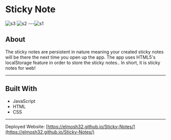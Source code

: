 # Sticky Note

![s3](https://user-images.githubusercontent.com/61812199/163846823-9c85269e-bf09-427f-b5d0-aa023c24da96.png)
![s2](https://user-images.githubusercontent.com/61812199/163846820-62761ed8-e63c-4ef9-be64-32b6f0c7b455.png)
---![s1](https://user-images.githubusercontent.com/61812199/163846818-13501a42-b4ce-410a-80e9-686b0a82669a.png)

## About 
The sticky notes are persistent in nature meaning your created sticky notes will be there the next time you open up the app. 
The app uses HTML5's localStorage feature in order to store the sticky notes.. In short, it is sticky notes for web!

---
## Built With
* JavaScript
* HTML
* CSS

---
Deployed Website: [https://elmosh32.github.io/Sticky-Notes/](https://elmosh32.github.io/Sticky-Notes/)
